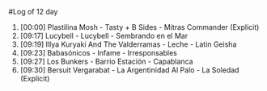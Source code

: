 #Log of 12 day

1. [00:00] Plastilina Mosh - Tasty + B Sides - Mitras Commander (Explicit)
1. [09:17] Lucybell - Lucybell - Sembrando en el Mar
1. [09:19] Illya Kuryaki And The Valderramas - Leche - Latin Geisha
1. [09:23] Babasónicos - Infame - Irresponsables
1. [09:27] Los Bunkers - Barrio Estación - Capablanca
1. [09:30] Bersuit Vergarabat - La Argentinidad Al Palo - La Soledad (Explicit)
